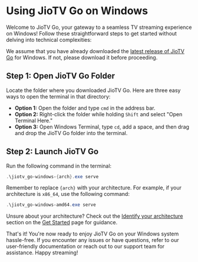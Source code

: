 # Using JioTV Go on Windows

Welcome to JioTV Go, your gateway to a seamless TV streaming experience on Windows! Follow these straightforward steps to get started without delving into technical complexities:

<div class="warning">

We assume that you have already downloaded the [latest release of JioTV Go](../get_started.md#pre-built-binaries) for Windows. If not, please download it before proceeding.

</div>

## Step 1: Open JioTV Go Folder

Locate the folder where you downloaded JioTV Go. Here are three easy ways to open the terminal in that directory:

- **Option 1:** Open the folder and type `cmd` in the address bar.
- **Option 2:** Right-click the folder while holding `Shift` and select "Open Terminal Here."
- **Option 3:** Open Windows Terminal, type `cd`, add a space, and then drag and drop the JioTV Go folder into the terminal.

## Step 2: Launch JioTV Go

Run the following command in the terminal:

```powershell
.\jiotv_go-windows-{arch}.exe serve
```

Remember to replace `{arch}` with your architecture. For example, if your architecture is `x86_64`, use the following command:

```powershell
.\jiotv_go-windows-amd64.exe serve
```

Unsure about your architecture? Check out the [Identify your architecture](../get_started.md#identifying-your-os-and-architecture) section on the [Get Started](../get_started.md) page for guidance.

That's it! You're now ready to enjoy JioTV Go on your Windows system hassle-free. If you encounter any issues or have questions, refer to our user-friendly documentation or reach out to our support team for assistance. Happy streaming!